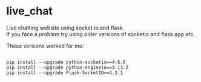 # live_chat
<div> Live chatting website using socket.io and flask. </div>
<div> If you face a problem try using older versions of socketio and flask app etc.</div>
<p> These versions worked for me:</p>
<code>
pip install --upgrade python-socketio==4.6.0
pip install --upgrade python-engineio==3.13.2
pip install --upgrade Flask-SocketIO==4.3.1</code>
